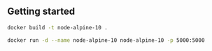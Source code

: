 ## Getting started

```bash
docker build -t node-alpine-10 .

docker run -d --name node-alpine-10 node-alpine-10 -p 5000:5000
```
